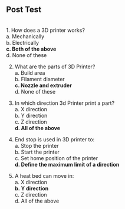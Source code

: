## Post Test
<br>
1. How does a 3D printer works?<br>
a. Mechanically<br>
b. Electrically<br>
<b>c. Both of the above</b><br>
d. None of these<br>

2. What are the parts of 3D Printer?<br>
a. Build area<br>
b. Filament diameter<br>
<b>c. Nozzle and extruder</b><br>
d. None of these<br>

3. In which direction 3d Printer print a part?<br>
a. X direction<br>
b. Y direction<br>
c. Z direction<br>
<b>d. All of the above</b><br>

4. End stop is used in 3D printer to:<br>
a. Stop the printer<br>
b. Start the printer<br>
c. Set home position of the printer<br>
<b>d. Define the maximum limit of a direction</b><br>

5. A heat bed can move in:<br>
a. X direction<br>
<b>b. Y direction</b><br>
c. Z direction<br>
d. All of the above<br>

